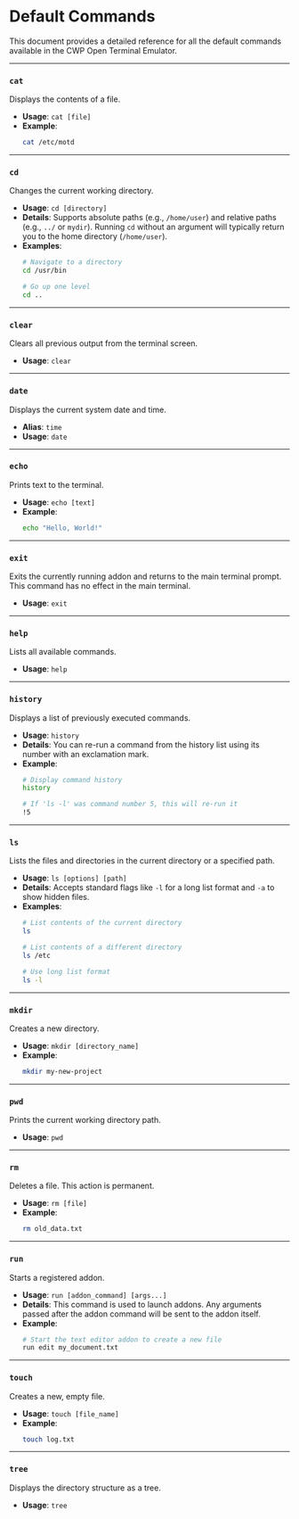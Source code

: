 # Default Commands

This document provides a detailed reference for all the default commands available in the CWP Open Terminal Emulator.

---

### `cat`

Displays the contents of a file.

*   **Usage**: `cat [file]`
*   **Example**:
    ```bash
    cat /etc/motd
    ```

---

### `cd`

Changes the current working directory.

*   **Usage**: `cd [directory]`
*   **Details**: Supports absolute paths (e.g., `/home/user`) and relative paths (e.g., `../` or `mydir`). Running `cd` without an argument will typically return you to the home directory (`/home/user`).
*   **Examples**:
    ```bash
    # Navigate to a directory
    cd /usr/bin

    # Go up one level
    cd ..
    ```

---

### `clear`

Clears all previous output from the terminal screen.

*   **Usage**: `clear`

---

### `date`

Displays the current system date and time.

*   **Alias**: `time`
*   **Usage**: `date`

---

### `echo`

Prints text to the terminal.

*   **Usage**: `echo [text]`
*   **Example**:
    ```bash
    echo "Hello, World!"
    ```

---

### `exit`

Exits the currently running addon and returns to the main terminal prompt. This command has no effect in the main terminal.

*   **Usage**: `exit`

---

### `help`

Lists all available commands.

*   **Usage**: `help`

---

### `history`

Displays a list of previously executed commands.

*   **Usage**: `history`
*   **Details**: You can re-run a command from the history list using its number with an exclamation mark.
*   **Example**:
    ```bash
    # Display command history
    history

    # If 'ls -l' was command number 5, this will re-run it
    !5
    ```

---

### `ls`

Lists the files and directories in the current directory or a specified path.

*   **Usage**: `ls [options] [path]`
*   **Details**: Accepts standard flags like `-l` for a long list format and `-a` to show hidden files.
*   **Examples**:
    ```bash
    # List contents of the current directory
    ls

    # List contents of a different directory
    ls /etc

    # Use long list format
    ls -l
    ```

---

### `mkdir`

Creates a new directory.

*   **Usage**: `mkdir [directory_name]`
*   **Example**:
    ```bash
    mkdir my-new-project
    ```

---

### `pwd`

Prints the current working directory path.

*   **Usage**: `pwd`

---

### `rm`

Deletes a file. This action is permanent.

*   **Usage**: `rm [file]`
*   **Example**:
    ```bash
    rm old_data.txt
    ```

---

### `run`

Starts a registered addon.

*   **Usage**: `run [addon_command] [args...]`
*   **Details**: This command is used to launch addons. Any arguments passed after the addon command will be sent to the addon itself.
*   **Example**:
    ```bash
    # Start the text editor addon to create a new file
    run edit my_document.txt
    ```

---

### `touch`

Creates a new, empty file.

*   **Usage**: `touch [file_name]`
*   **Example**:
    ```bash
    touch log.txt
    ```

---

### `tree`

Displays the directory structure as a tree.

*   **Usage**: `tree`
